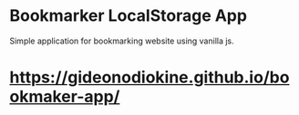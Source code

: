 # Bookmarker LocalStorage App

Simple application for bookmarking website using vanilla js.

# https://gideonodiokine.github.io/bookmaker-app/
